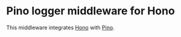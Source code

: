# Pino logger middleware for Hono

This middleware integrates [Hono](https://github.com/honojs/hono) with [Pino](https://github.com/pinojs/pino).
